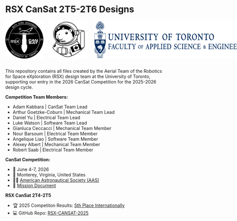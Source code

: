 # RSX CanSat 2T5-2T6 Designs 

<div style="display: flex; gap: 20px; align-items: center;">
  <img src="competition_documentation/team_assets/mission_patch.png" alt="mission_patch" width="120"/>
  <img src="competition_documentation/team_assets/mascot_capybara_transparent.png" alt="mascot_capybara" width="120"/>
  <img src="competition_documentation/team_assets/uoft_engineering.png" alt="uoft_engineering_logo" height="120"/>
</div>
<br>

This repository contains all files created by the Aerial Team of the Robotics for Space eXploration (RSX) design team at the University of Toronto, supporting our entry in the 2026 CanSat Competition for the 2025-2026 design cycle.

**Competition Team Members:**
- Adam Kabbara | CanSat Team Lead
- Arthur Goetzke-Coburn | Mechanical Team Lead
- Daniel Yu | Electrical Team Lead
- Luke Watson | Software Team Lead
- Gianluca Ceccacci | Mechanical Team Member
- Nour Barsoum | Electrical Team Member
- Angelique Liao | Software Team Member
- Alexey Albert | Mechanical Team Member
- Robert Saab | Electrical Team Member

**CanSat Competition:**
- 📅 June 4-7, 2026
- 📍 Monterey, Virginia, United States
- 🧑‍🚀 [American Astronautical Society (AAS)](https://cansatcompetition.com/winners.html)
- 📃 [Mission Document](CanSat_Mission_Guide_2026c.pdf)

**RSX CanSat 2T4-2T5**
- 🏆 2025 Competiton Results: [5th Place Internationally](https://cansatcompetition.com/winners.html)
- 💻 GitHub Repo: [RSX-CANSAT-2025](https://github.com/adam-kabbara/RSX-CANSAT-2025)
